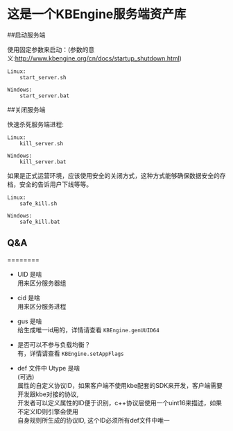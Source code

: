 这是一个KBEngine服务端资产库
========

##启动服务端

使用固定参数来启动：(参数的意义:http://www.kbengine.org/cn/docs/startup_shutdown.html)
	
	Linux:
		start_server.sh

	Windows:
		start_server.bat


##关闭服务端

快速杀死服务端进程:

	Linux:
		kill_server.sh

	Windows:
		kill_server.bat


如果是正式运营环境，应该使用安全的关闭方式，这种方式能够确保数据安全的存档，安全的告诉用户下线等等。

	Linux:
		safe_kill.sh

	Windows:
		safe_kill.bat

## Q&A
========

* UID 是啥  
  用来区分服务器组

* cid 是啥  
  用来区分服务进程

* gus 是啥  
  给生成唯一id用的，详情请查看 `KBEngine.genUUID64`

* 是否可以不参与负载均衡？  
  有，详情请查看 `KBEngine.setAppFlags`

* def 文件中 Utype 是啥  
  (可选)  
  属性的自定义协议ID，如果客户端不使用kbe配套的SDK来开发，客户端需要开发跟kbe对接的协议,  
  开发者可以定义属性的ID便于识别，c++协议层使用一个uint16来描述，如果不定义ID则引擎会使用  
  自身规则所生成的协议ID, 这个ID必须所有def文件中唯一
